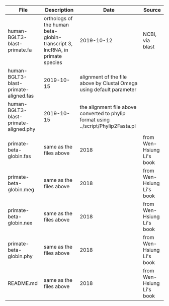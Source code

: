 | File | Description | Date | Source |
|------|-------------|------|--------|
| human-BGLT3-blast-primate.fa| orthologs of the human beta-globin-transcript 3, lncRNA, in primate species | 2019-10-12 | NCBI, via blast |
| human-BGLT3-blast-primate-aligned.fas| 2019-10-15 | alignment of the file above by Clustal Omega using default parameter |
| human-BGLT3-blast-primate-aligned.phy| 2019-10-15 | the alignment file above converted to phylip format using ../script/Phylip2Fasta.pl |
| primate-beta-globin.fas| same as the files above | 2018 | from Wen-Hsiung Li's book |
| primate-beta-globin.meg| same as the files above | 2018 | from Wen-Hsiung Li's book |
| primate-beta-globin.nex| same as the files above | 2018 | from Wen-Hsiung Li's book |
| primate-beta-globin.phy| same as the files above | 2018 | from Wen-Hsiung Li's book |
| README.md| same as the files above | 2018 | from Wen-Hsiung Li's book |

